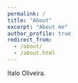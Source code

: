 ```yaml
---
permalink: /
title: "About"
excerpt: "About me"
author_profile: true
redirect_from: 
  - /about/
  - /about.html
---
```


Italo Oliveira.